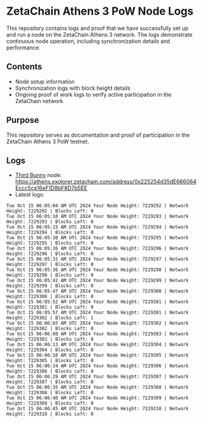 # ZetaChain Athens 3 PoW Node Logs
This repository contains logs and proof that we have successfully set up and run a node on the ZetaChain Athens 3 network. The logs demonstrate continuous node operation, including synchronization details and performance.

## Contents
- Node setup information
- Synchronization logs with block height details
- Ongoing proof of work logs to verify active participation in the ZetaChain network

## Purpose
This repository serves as documentation and proof of participation in the ZetaChain Athens 3 PoW testnet.

## Logs

- [Third Bunny](https://thirdbunny.xyz/) node: https://athens.explorer.zetachain.com/address/0x225254d35dE666064Eccc5ce16eF1D8bF8D7b5EE
- Latest logs:
```
Tue Oct 15 06:05:04 AM UTC 2024 Your Node Height: 7229292 | Network Height: 7229292 | Blocks Left: 0
Tue Oct 15 06:05:10 AM UTC 2024 Your Node Height: 7229293 | Network Height: 7229293 | Blocks Left: 0
Tue Oct 15 06:05:15 AM UTC 2024 Your Node Height: 7229294 | Network Height: 7229294 | Blocks Left: 0
Tue Oct 15 06:05:20 AM UTC 2024 Your Node Height: 7229295 | Network Height: 7229295 | Blocks Left: 0
Tue Oct 15 06:05:26 AM UTC 2024 Your Node Height: 7229296 | Network Height: 7229296 | Blocks Left: 0
Tue Oct 15 06:05:31 AM UTC 2024 Your Node Height: 7229297 | Network Height: 7229297 | Blocks Left: 0
Tue Oct 15 06:05:36 AM UTC 2024 Your Node Height: 7229298 | Network Height: 7229298 | Blocks Left: 0
Tue Oct 15 06:05:42 AM UTC 2024 Your Node Height: 7229299 | Network Height: 7229299 | Blocks Left: 0
Tue Oct 15 06:05:47 AM UTC 2024 Your Node Height: 7229300 | Network Height: 7229300 | Blocks Left: 0
Tue Oct 15 06:05:52 AM UTC 2024 Your Node Height: 7229301 | Network Height: 7229301 | Blocks Left: 0
Tue Oct 15 06:05:57 AM UTC 2024 Your Node Height: 7229301 | Network Height: 7229302 | Blocks Left: 1
Tue Oct 15 06:06:03 AM UTC 2024 Your Node Height: 7229302 | Network Height: 7229302 | Blocks Left: 0
Tue Oct 15 06:06:08 AM UTC 2024 Your Node Height: 7229303 | Network Height: 7229303 | Blocks Left: 0
Tue Oct 15 06:06:13 AM UTC 2024 Your Node Height: 7229304 | Network Height: 7229304 | Blocks Left: 0
Tue Oct 15 06:06:18 AM UTC 2024 Your Node Height: 7229305 | Network Height: 7229305 | Blocks Left: 0
Tue Oct 15 06:06:24 AM UTC 2024 Your Node Height: 7229306 | Network Height: 7229306 | Blocks Left: 0
Tue Oct 15 06:06:29 AM UTC 2024 Your Node Height: 7229307 | Network Height: 7229307 | Blocks Left: 0
Tue Oct 15 06:06:35 AM UTC 2024 Your Node Height: 7229308 | Network Height: 7229308 | Blocks Left: 0
Tue Oct 15 06:06:40 AM UTC 2024 Your Node Height: 7229309 | Network Height: 7229309 | Blocks Left: 0
Tue Oct 15 06:06:45 AM UTC 2024 Your Node Height: 7229310 | Network Height: 7229310 | Blocks Left: 0
```
